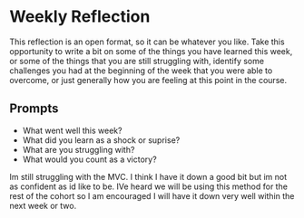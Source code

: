 # Weekly Reflection
This reflection is an open format, so it can be whatever you like. Take this opportunity to write a bit on some of the things you have learned this week, or some of the things that you are still struggling with, identify some challenges you had at the beginning of the week that you were able to overcome, or just generally how you are feeling at this point in the course.

## Prompts
- What went well this week?
- What did you learn as a shock or suprise?
- What are you struggling with?
- What would you count as a victory?

Im still struggling with the MVC. I think I have it down a good bit but im not as confident as id like to be. IVe heard we will be using this method for the rest of the cohort so I am encouraged I will have it down very well within the next week or two.